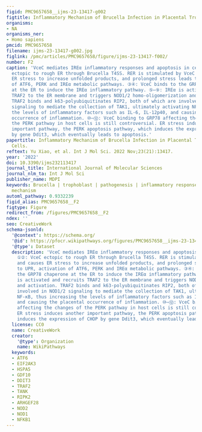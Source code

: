 ```yaml
---
figid: PMC9657658__ijms-23-13417-g002
figtitle: Inflammatory Mechanism of Brucella Infection in Placental Trophoblast Cells
organisms:
- NA
organisms_ner:
- Homo sapiens
pmcid: PMC9657658
filename: ijms-23-13417-g002.jpg
figlink: /pmc/articles/PMC9657658/figure/ijms-23-13417-f002/
number: F2
caption: 'VceC mediates IREα inflammatory responses and apoptosis in cells. ①②: VceC
  ectopic to rough ER through Brucella T4SS. RER is stimulated by VceC and causes
  ER stress to increase unfolded products, and prolonged stress leads to UPR, activation
  of ATF6, PERK and IREα metabolic pathways. ③④: VceC binds to the GRP78 chaperone
  at the ER to induce the IREα inflammatory pathway. ⑤–⑨: IREα is activated and recruits
  TRAF2 to the ER membrane and triggers NOD1/2 homo-oligomerization and activation.
  TRAF2 binds and k63-polyubiquitinates RIP2, both of which are involved in NOD1/2
  signaling to mediate the collection of TAK1, ultimately activating NF-κB, thus increasing
  the levels of inflammatory factors such as IL-6, IL-12p40, and causing the placental
  occurrence of inflammation. ⑩–⑫: VceC binding to GRP78 affecting the changes of
  the PERK pathway in host cells is still controversial. ER stress induces another
  important pathway, the PERK apoptosis pathway, which induces the expression of CHOP
  by gene Ddit3, which eventually leads to apoptosis.'
papertitle: Inflammatory Mechanism of Brucella Infection in Placental Trophoblast
  Cells.
reftext: Yu Xiao, et al. Int J Mol Sci. 2022 Nov;23(21):13417.
year: '2022'
doi: 10.3390/ijms232113417
journal_title: International Journal of Molecular Sciences
journal_nlm_ta: Int J Mol Sci
publisher_name: MDPI
keywords: Brucella | trophoblast | pathogenesis | inflammatory response | infection
  mechanism
automl_pathway: 0.9332239
figid_alias: PMC9657658__F2
figtype: Figure
redirect_from: /figures/PMC9657658__F2
ndex: ''
seo: CreativeWork
schema-jsonld:
  '@context': https://schema.org/
  '@id': https://pfocr.wikipathways.org/figures/PMC9657658__ijms-23-13417-g002.html
  '@type': Dataset
  description: 'VceC mediates IREα inflammatory responses and apoptosis in cells.
    ①②: VceC ectopic to rough ER through Brucella T4SS. RER is stimulated by VceC
    and causes ER stress to increase unfolded products, and prolonged stress leads
    to UPR, activation of ATF6, PERK and IREα metabolic pathways. ③④: VceC binds to
    the GRP78 chaperone at the ER to induce the IREα inflammatory pathway. ⑤–⑨: IREα
    is activated and recruits TRAF2 to the ER membrane and triggers NOD1/2 homo-oligomerization
    and activation. TRAF2 binds and k63-polyubiquitinates RIP2, both of which are
    involved in NOD1/2 signaling to mediate the collection of TAK1, ultimately activating
    NF-κB, thus increasing the levels of inflammatory factors such as IL-6, IL-12p40,
    and causing the placental occurrence of inflammation. ⑩–⑫: VceC binding to GRP78
    affecting the changes of the PERK pathway in host cells is still controversial.
    ER stress induces another important pathway, the PERK apoptosis pathway, which
    induces the expression of CHOP by gene Ddit3, which eventually leads to apoptosis.'
  license: CC0
  name: CreativeWork
  creator:
    '@type': Organization
    name: WikiPathways
  keywords:
  - ATF6
  - EIF2AK3
  - HSPA5
  - GDF10
  - DDIT3
  - TRAF2
  - TANK
  - RIPK2
  - ARHGEF28
  - NOD2
  - NOD1
  - NFKB1
---
```

